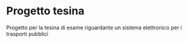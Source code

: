 # Progetto tesina
Progetto per la tesina di esame riguardante un sistema elettronico per i trasporti pubblici
